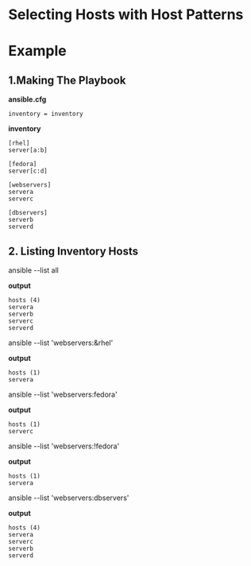 # Selecting Hosts with Host Patterns
# Example
## 1.Making The Playbook
**ansible.cfg**
```
inventory = inventory
```

**inventory**
```
[rhel]
server[a:b]

[fedora]
server[c:d]

[webservers]
servera
serverc

[dbservers]
serverb
serverd
```
## 2. Listing Inventory Hosts
ansible --list all

**output**
```
hosts (4)
servera
serverb
serverc
serverd
```
ansible --list 'webservers:&rhel'

**output**
```
hosts (1)
servera
```
ansible --list 'webservers:fedora'

**output**
```
hosts (1)
serverc
```
ansible --list 'webservers:!fedora'

**output**
```
hosts (1)
servera
```
ansible --list 'webservers:dbservers'

**output**
```
hosts (4)
servera
serverc
serverb
serverd
```
